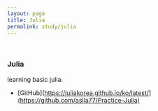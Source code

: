```yaml
---
layout: page
title: Julia
permalink: study/julia
---
```

<br/>

### Julia
learning basic julia. 
* [GitHub](https://juliakorea.github.io/ko/latest/](https://github.com/aslla77/Practice-Julia)

<br/>
